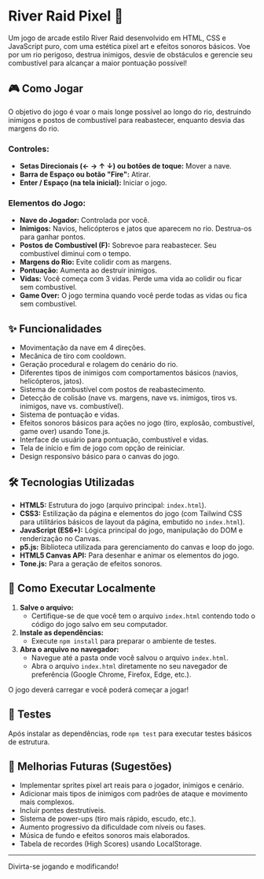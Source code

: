 # River Raid Pixel 🚀

Um jogo de arcade estilo River Raid desenvolvido em HTML, CSS e JavaScript puro, com uma estética pixel art e efeitos sonoros básicos. Voe por um rio perigoso, destrua inimigos, desvie de obstáculos e gerencie seu combustível para alcançar a maior pontuação possível!

## 🎮 Como Jogar

O objetivo do jogo é voar o mais longe possível ao longo do rio, destruindo inimigos e postos de combustível para reabastecer, enquanto desvia das margens do rio.

### Controles:
* **Setas Direcionais (← → ↑ ↓) ou botões de toque:** Mover a nave.
* **Barra de Espaço ou botão "Fire":** Atirar.
* **Enter / Espaço (na tela inicial):** Iniciar o jogo.

### Elementos do Jogo:
* **Nave do Jogador:** Controlada por você.
* **Inimigos:** Navios, helicópteros e jatos que aparecem no rio. Destrua-os para ganhar pontos.
* **Postos de Combustível (F):** Sobrevoe para reabastecer. Seu combustível diminui com o tempo.
* **Margens do Rio:** Evite colidir com as margens.
* **Pontuação:** Aumenta ao destruir inimigos.
* **Vidas:** Você começa com 3 vidas. Perde uma vida ao colidir ou ficar sem combustível.
* **Game Over:** O jogo termina quando você perde todas as vidas ou fica sem combustível.

## ✨ Funcionalidades

* Movimentação da nave em 4 direções.
* Mecânica de tiro com cooldown.
* Geração procedural e rolagem do cenário do rio.
* Diferentes tipos de inimigos com comportamentos básicos (navios, helicópteros, jatos).
* Sistema de combustível com postos de reabastecimento.
* Detecção de colisão (nave vs. margens, nave vs. inimigos, tiros vs. inimigos, nave vs. combustível).
* Sistema de pontuação e vidas.
* Efeitos sonoros básicos para ações no jogo (tiro, explosão, combustível, game over) usando Tone.js.
* Interface de usuário para pontuação, combustível e vidas.
* Tela de início e fim de jogo com opção de reiniciar.
* Design responsivo básico para o canvas do jogo.

## 🛠️ Tecnologias Utilizadas

* **HTML5:** Estrutura do jogo (arquivo principal: `index.html`).
* **CSS3:** Estilização da página e elementos do jogo (com Tailwind CSS para utilitários básicos de layout da página, embutido no `index.html`).
* **JavaScript (ES6+):** Lógica principal do jogo, manipulação do DOM e renderização no Canvas.
* **p5.js:** Biblioteca utilizada para gerenciamento do canvas e loop do jogo.
* **HTML5 Canvas API:** Para desenhar e animar os elementos do jogo.
* **Tone.js:** Para a geração de efeitos sonoros.

## 🚀 Como Executar Localmente

1.  **Salve o arquivo:**
    * Certifique-se de que você tem o arquivo `index.html` contendo todo o código do jogo salvo em seu computador.
2.  **Instale as dependências:**
    * Execute `npm install` para preparar o ambiente de testes.
3.  **Abra o arquivo no navegador:**
    * Navegue até a pasta onde você salvou o arquivo `index.html`.
    * Abra o arquivo `index.html` diretamente no seu navegador de preferência (Google Chrome, Firefox, Edge, etc.).

O jogo deverá carregar e você poderá começar a jogar!

## 🧪 Testes

Após instalar as dependências, rode `npm test` para executar testes básicos de estrutura.

## 🔮 Melhorias Futuras (Sugestões)

* Implementar sprites pixel art reais para o jogador, inimigos e cenário.
* Adicionar mais tipos de inimigos com padrões de ataque e movimento mais complexos.
* Incluir pontes destrutíveis.
* Sistema de power-ups (tiro mais rápido, escudo, etc.).
* Aumento progressivo da dificuldade com níveis ou fases.
* Música de fundo e efeitos sonoros mais elaborados.
* Tabela de recordes (High Scores) usando LocalStorage.

---

Divirta-se jogando e modificando!
